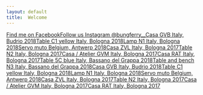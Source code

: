```yaml
---
layout: default
title:  Welcome
---
```


<a class="object" href="https://www.facebook.com/bungferry.wa">Find me on Facebook</a><a class="object" href="https://www.instagram.com/bungferry__">Follow us Instagram @bungferry__</a><a class="interior" href="#">Casa GVB Italy, Budrio 2018</b></a><a class="object" href="#">Table C1 yellow Italy, Bologna 2018</a><a class="object" href="#">Lamp N1 Italy, Bologna 2018</a><a class="object" href="#">Servo muto Belgium, Antwerp 2018</a><a class="publication" href="#">Casa ZVL Italy, Bologna 2017</a><a class="object" href="#">Table N2 Italy, Bologna 2017</a><a class="interior" href="#">Casa / Atelier GVM Italy, Bologna 2017</a><a class="publication" href="#">Casa RAT Italy, Bologna 2017</a><a class="object" href="#">Table 5C blue Italy, Bassano del Grappa 2018</a><a class="object" href="#">Table and bench N3 Italy, Bassano del Grappa 2018</a><a class="interior" href="#">Casa GVB Italy, Budrio 2018</a><a class="object" href="#">Table C1 yellow Italy, Bologna 2018</a><a class="publication" href="#">Lamp N1 Italy, Bologna 2018</a><a class="object" href="#">Servo muto Belgium, Antwerp 2018</a><a class="interior" href="#">Casa ZVL Italy, Bologna 2017</a><a class="object" href="#">Table N2</b> Italy, Bologna 2017</a><a class="interior" href="#">Casa / Atelier GVM Italy, Bologna 2017</a><a class="interior" href="#">Casa RAT Italy, Bologna 2017</a>
